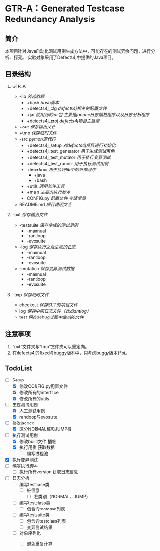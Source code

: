 # GTR-A：Generated Testcase Redundancy Analysis
## 简介
本项目针对Java自动化测试用例生成方法中，可能存在的测试冗余问题，进行分析、探究。
实验对象采用了Defects4j中提供的Java项目。
## 目录结构
1. GTR_A
    - -lib *外部依赖*
        - +bash *bash脚本*
        - +defects4j_cfg *defects4j相关的配置文件*
        - +jar *使用到的jar包 主要是jacoco日志插桩程序以及日志分析程序*
        - +defects4j_proj *defects4j项目主目录*
    - +out *保存输出文件*
    - +tmp *保存临时文件*
    - -src *python源代码*
        - +defects4j_setup *对defects4j项目进行初始化*
        - +defects4j_test_generator *用于生成测试用例*
        - +defects4j_test_mutator *用于执行变异测试*
        - +defects4j_test_runner *用于执行测试用例*
        - +interface *用于执行lib中的外部程序*
            - +java
            - +bash
        - +utils *通用软件工具*
        - +main *主要的执行脚本*
        - CONFIG.py *配置文件 存储常量*
    - README.md *项目说明文当*
    
2. -out *保存输出文件*
    - -testsuite *保存生成的测试用例*
        - -mannual
        - -randoop
        - -evosuite
    - -log *保存执行之后生成的日志*
        - -mannual
        - -randoop
        - -evosuite
    - -mutation *保存变异测试数据*
        - -mannual
        - -randoop
        - -evosuite
    
3. -tmp *保存临时文件*
    - checkout *保存SUT的项目文件*
    - log *保存中间日志文件（比如antlog）*
    - test *保存debug过程中生成的文件*
## 注意事项
1. “out”文件夹与“tmp”文件夹可以重定向。
2. 在defects4j的fixed与buggy版本中，只考虑buggy版本(*b)。

## TodoList
- [ ] Setup
    - [x] 修改CONFIG.py配置文件
    - [x] 修改所有的interface
    - [x] 修改所有的utils
- [ ] 生成测试用例
    - [x] 人工测试用例
    - [x] randoop与evosuite
- [ ] 修改jacoco
    - [x] 区分NORMAL桩和JUMP桩
- [ ] 执行测试用例
    - [x] 修改build文件 插桩
    - [x] 执行用例 获取数据
      - [ ] 编写进程池
- [x] 执行变异测试
- [ ] 编写执行脚本
    - [ ] 执行所有version 获取日志信息
- [ ] 日志分析
    - [ ] 编写testcase类
      - [ ] 桩信息
        - [ ] 桩类别（NORMAL、JUMP）
    - [ ] 编写testclass类
      - [ ] 包含的testcase列表
    - [ ] 编写testsuite类
      - [ ] 包含的testclass列表
      - [ ] 变异测试结果
    - [ ] 对象序列化
      - [ ] 避免重复计算


​    
